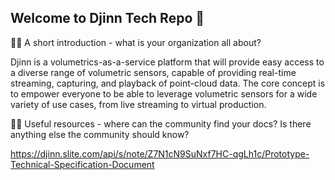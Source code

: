 ## Welcome to Djinn Tech Repo 👋

🙋‍♀️ A short introduction - what is your organization all about?

Djinn is a volumetrics-as-a-service platform that will provide easy access to a diverse range of volumetric sensors, capable of providing real-time streaming, capturing, and playback of point-cloud data. The core concept is to empower everyone to be able to leverage volumetric sensors for a wide variety of use cases, from live streaming to virtual production.

👩‍💻 Useful resources - where can the community find your docs? Is there anything else the community should know?

https://djinn.slite.com/api/s/note/Z7N1cN9SuNxf7HC-qgLh1c/Prototype-Technical-Specification-Document

